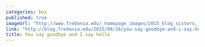 ```yaml
---
categories: box
published: true
imageUrl: "http://www.fredonia.edu/_homepage_images/2015_blog_sisters.jpg"
link: "http://blog.fredonia.edu/2015/09/16/you-say-goodbye-and-i-say-hello/"
title: You say goodbye and I say hello
---
```


